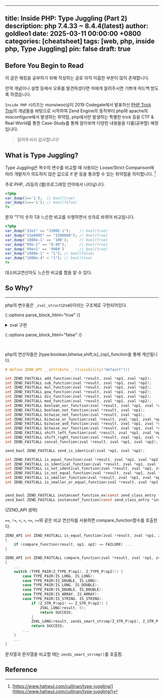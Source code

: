 <!-- 2025-03-11-php-inside-part-2 -->
---
title: Inside PHP&colon; Type Juggling (Part 2)
description: php 7.4.33 ~ 8.4.4(latest)
author: goldleo1
date: 2025-03-11 00:00:00 +0800
categories: [cheatsheet]
tags: [web, php, inside php, Type Juggling]
pin: false
draft: true
---

## Before You Begin to Read

이 글은 해킹을 공부하기 위해 작성하는 글로 아직 미흡한 부분이 많이 존재합니다.

만약 개념이나 설명 등에서 오류를 발견하셨다면 저에게 알려주시면 기쁘게 피드백 받도록 하겠습니다.

`Inside PHP` 시리즈는 munsiwoo님이 2019 Codegate에서 발표하신 [PHP Trick Trip](https://github.com/munsiwoo/PHP-Trick-Trip)의 개념들을 바탕으로 시작하여
Zend Engine의 동작부터 php와 apache의 misconfigure에서 발생하는 취약점, php에서만 발생하는 특별한 trick 등을
CTF & Real-World를 통한 Case-Study를 통해 알아보며 다양한 내용들을 다룰(공부할) 예정입니다.

> 읽어주셔서 감사합니다!

## What is Type Juggling?

Type Juggling은 복수의 변수를 비교할 때 사용되는 Loose/Strict Comparison에 따라 개발자가 의도하지 않은 값으로 if 문 등을 통과할 수 있는 취약점을 의미합니다. [^1]

주로 PHP, JS등의 (웹)프로그래밍 언어에서 나타납니다.

```php
<?php
var_dump(1=='1');  // bool(true)
var_dump(1==='1'); // bool(false)
?>
```

문자 "1"이 숫자 1과 느슨한 비교를 수행하면서 숫자로 바뀌어 비교됩니다.

```php
<?php
var_dump("33e1" == "3300E-1");    // bool(true)
var_dump("15e0005" == "1500000"); // bool(true)
var_dump('1000e-1' == '100');     // bool(true)
var_dump("99e-2" == "0.99");      // bool(true)
var_dump('99e+2' == '9900')       // bool(true)
var_dump("1000e-1" < "1"); // bool(false)
var_dump("1000e-4" < "1"); // bool(true)
?>
```

대소비교연산자도 느슨한 비교를 함을 알 수 있다.

## So Why?

---

php의 변수들은 `_zval_struct`(zval)이라는 구조체로 구현되어있다.

{::options parse_block_html="true" /}

<details><summary markdown="span">zval 구현</summary>

```c
struct _zval_struct {
	zend_value        value;			/* value */
	union {
		struct {
			ZEND_ENDIAN_LOHI_3(
				zend_uchar    type,			/* active type */
				zend_uchar    type_flags,
				union {
					uint16_t  extra;        /* not further specified */
				} u)
		} v;
		uint32_t type_info;
	} u1;
	union {
		uint32_t     next;                 /* hash collision chain */
		uint32_t     cache_slot;           /* cache slot (for RECV_INIT) */
		uint32_t     opline_num;           /* opline number (for FAST_CALL) */
		uint32_t     lineno;               /* line number (for ast nodes) */
		uint32_t     num_args;             /* arguments number for EX(This) */
		uint32_t     fe_pos;               /* foreach position */
		uint32_t     fe_iter_idx;          /* foreach iterator index */
		uint32_t     access_flags;         /* class constant access flags */
		uint32_t     property_guard;       /* single property guard */
		uint32_t     constant_flags;       /* constant flags */
		uint32_t     extra;                /* not further specified */
	} u2;
};

typedef struct _zval_struct     zval;
```

</details>

{::options parse_block_html="false" /}

<br>

php의 연산자들은 [type:boolean,bitwise,shift,is]\_{op}\_function을 통해 계산됩니다.

```c
# define ZEND_API __attribute__ ((visibility("default")))

int ZEND_FASTCALL add_function(zval *result, zval *op1, zval *op2);                 /* + */
int ZEND_FASTCALL sub_function(zval *result, zval *op1, zval *op2);                 /* - */
int ZEND_FASTCALL mul_function(zval *result, zval *op1, zval *op2);                 /* * */
int ZEND_FASTCALL pow_function(zval *result, zval *op1, zval *op2);                 /* ** */
int ZEND_FASTCALL div_function(zval *result, zval *op1, zval *op2);                 /* / */
int ZEND_FASTCALL mod_function(zval *result, zval *op1, zval *op2);                 /* % */
int ZEND_FASTCALL boolean_xor_function(zval *result, zval *op1, zval *op2);         /* ^ */
int ZEND_FASTCALL boolean_not_function(zval *result, zval *op1);                    /* ! */
int ZEND_FASTCALL bitwise_not_function(zval *result, zval *op1);                    /* ~ */
int ZEND_FASTCALL bitwise_or_function(zval *result, zval *op1, zval *op2);          /* | */
int ZEND_FASTCALL bitwise_and_function(zval *result, zval *op1, zval *op2);         /* & */
int ZEND_FASTCALL bitwise_xor_function(zval *result, zval *op1, zval *op2);         /* ^ */
int ZEND_FASTCALL shift_left_function(zval *result, zval *op1, zval *op2);          /* << */
int ZEND_FASTCALL shift_right_function(zval *result, zval *op1, zval *op2);         /* >> */
int ZEND_FASTCALL concat_function(zval *result, zval *op1, zval *op2);              /* . */

zend_bool ZEND_FASTCALL zend_is_identical(zval *op1, zval *op2);                    /* === */

int ZEND_FASTCALL is_equal_function(zval *result, zval *op1, zval *op2);            /* == */
int ZEND_FASTCALL is_identical_function(zval *result, zval *op1, zval *op2);        /* === */
int ZEND_FASTCALL is_not_identical_function(zval *result, zval *op1, zval *op2);    /* !== */
int ZEND_FASTCALL is_not_equal_function(zval *result, zval *op1, zval *op2);        /* != */
int ZEND_FASTCALL is_smaller_function(zval *result, zval *op1, zval *op2);          /* < */
int ZEND_FASTCALL is_smaller_or_equal_function(zval *result, zval *op1, zval *op2); /* <= */


zend_bool ZEND_FASTCALL instanceof_function_ex(const zend_class_entry *instance_ce, const zend_class_entry *ce, zend_bool is_interface);
zend_bool ZEND_FASTCALL instanceof_function(const zend_class_entry *instance_ce, const zend_class_entry *ce);
```

(ZEND_API 생략)

`==`, `!=`, `<`, `>`, `<=`, `>=`와 같은 비교 연산자를 사용하면 compare_function함수를 호출한다.

```c
ZEND_API int ZEND_FASTCALL is_equal_function(zval *result, zval *op1, zval *op2)
{
	if (compare_function(result, op1, op2) == FAILURE) ...
}
```

```c
ZEND_API int ZEND_FASTCALL compare_function(zval *result, zval *op1, zval *op2)
{
	...
	switch (TYPE_PAIR(Z_TYPE_P(op1), Z_TYPE_P(op2))) {
		case TYPE_PAIR(IS_LONG, IS_LONG):
		case TYPE_PAIR(IS_DOUBLE, IS_LONG):
		case TYPE_PAIR(IS_LONG, IS_DOUBLE):
		case TYPE_PAIR(IS_DOUBLE, IS_DOUBLE):
		case TYPE_PAIR(IS_ARRAY, IS_ARRAY):
		case TYPE_PAIR(IS_STRING, IS_STRING):
			if (Z_STR_P(op1) == Z_STR_P(op2)) {
				ZVAL_LONG(result, 0);
				return SUCCESS;
			}
			ZVAL_LONG(result, zendi_smart_strcmp(Z_STR_P(op1), Z_STR_P(op2)));
			return SUCCESS;
		...
	}
	...
}
```

문자열과 문자열을 비교할 때는 `zendi_smart_strcmp()`를 호출함.

## Reference

[^1]: [https://www.hahwul.com/cullinan/type-juggling/](https://www.hahwul.com/cullinan/type-juggling/)
